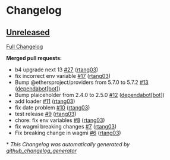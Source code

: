 # Changelog

## [Unreleased](https://github.com/rtang03/pomp/tree/HEAD)

[Full Changelog](https://github.com/rtang03/pomp/compare/701eb98e5d615d1a4c4bb74af2931a9a8411a708...HEAD)

**Merged pull requests:**

- b4 upgrade next 13 [\#27](https://github.com/rtang03/pomp/pull/27) ([rtang03](https://github.com/rtang03))
- fix incorrect env variable [\#17](https://github.com/rtang03/pomp/pull/17) ([rtang03](https://github.com/rtang03))
- Bump @ethersproject/providers from 5.7.0 to 5.7.2 [\#13](https://github.com/rtang03/pomp/pull/13) ([dependabot[bot]](https://github.com/apps/dependabot))
- Bump plaiceholder from 2.4.0 to 2.5.0 [\#12](https://github.com/rtang03/pomp/pull/12) ([dependabot[bot]](https://github.com/apps/dependabot))
- add loader [\#11](https://github.com/rtang03/pomp/pull/11) ([rtang03](https://github.com/rtang03))
- fix date problem [\#10](https://github.com/rtang03/pomp/pull/10) ([rtang03](https://github.com/rtang03))
- test release [\#9](https://github.com/rtang03/pomp/pull/9) ([rtang03](https://github.com/rtang03))
- chore: fix env variables [\#8](https://github.com/rtang03/pomp/pull/8) ([rtang03](https://github.com/rtang03))
- fix wagmi breaking changes [\#7](https://github.com/rtang03/pomp/pull/7) ([rtang03](https://github.com/rtang03))
- Fix breaking change in wagmi [\#6](https://github.com/rtang03/pomp/pull/6) ([rtang03](https://github.com/rtang03))



\* *This Changelog was automatically generated by [github_changelog_generator](https://github.com/github-changelog-generator/github-changelog-generator)*
